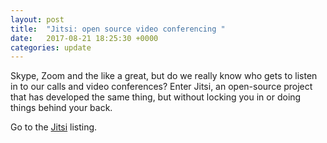 ```yaml
---
layout: post
title:  "Jitsi: open source video conferencing "
date:   2017-08-21 18:25:30 +0000
categories: update
---
```


Skype, Zoom and the like a great, but do we really know who gets to listen
in to our calls and video conferences? Enter Jitsi, an open-source
project that has developed the same thing, but without locking you
in or doing things behind your back.

Go to the <a href="/products/#Jitsi">Jitsi</a> listing.

